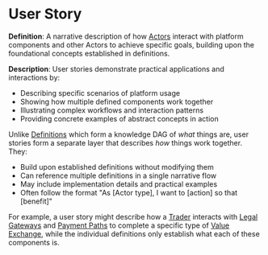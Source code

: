 # User Story

**Definition**: A narrative description of how [Actors](actor.md) interact with platform components and other Actors to achieve specific goals, building upon the foundational concepts established in definitions.

**Description**: User stories demonstrate practical applications and interactions by:

- Describing specific scenarios of platform usage
- Showing how multiple defined components work together
- Illustrating complex workflows and interaction patterns
- Providing concrete examples of abstract concepts in action

Unlike [Definitions](definition.md) which form a knowledge DAG of _what_ things are, user stories form a separate layer that describes _how_ things work together. They:

- Build upon established definitions without modifying them
- Can reference multiple definitions in a single narrative flow
- May include implementation details and practical examples
- Often follow the format "As [Actor type], I want to [action] so that [benefit]"

For example, a user story might describe how a [Trader](trader.md) interacts with [Legal Gateways](legal-gateway.md) and [Payment Paths](payment-path.md) to complete a specific type of [Value Exchange](value-exchange.md), while the individual definitions only establish what each of these components is.
